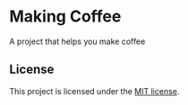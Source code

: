 # Making Coffee

A project that helps you make coffee


## License

This project is licensed under the [MIT license](LICENSE).

